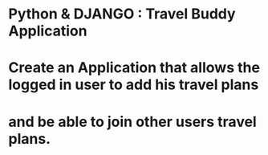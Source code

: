 # Python & DJANGO : Travel Buddy Application
# Create an Application that allows the logged in user to add his travel plans
# and be able to join other users travel plans.

